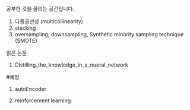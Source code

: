 공부한 것을 올리는 공간입니다.

1. 다중공선성 (multicollinearity)
2. stacking
3. oversampling, downsampling, Synthetic minority sampling technique (SMOTE)

읽은 논문

1. Distilling_the_knowledge_in_a_nueral_network


#예정

1. autoEncoder

2. reinforcement learning
